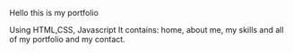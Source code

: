 Hello this is my portfolio

Using HTML,CSS, Javascript
It contains: home, about me, my skills and all of my portfolio and my contact.
